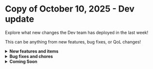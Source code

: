 # Copy of October 10, 2025 - Dev update

Explore what new changes the Dev team has deployed in the last week!

This can be anything from new features, bug fixes, or QoL changes!

<details>

<summary><strong>New features and items</strong></summary>

* **Integrations**
  * [1Stream (BVoiP) integration](../../../documentation/configuration/integrations/integration-guides/1stream-integration.md)
* **Workflows**
  * Enhanced RoboRewsty workflow notes with absolute positioning and styling options
* **App Builder**
  * Reduced front end bundle size to improve performance&#x20;

</details>

<details>

<summary><strong>Bug fixes and chores</strong></summary>

* **Integrations**
  * Fixed sort in array sorting for Notion integration actions
  * Fixed an issue where default values in object action parameters weren’t being applied correctly.
* **Workflows**
  * Fixed an issue that caused certain workflow data to error when saving when using non-string keys. This improves reliability when handling complex data structures.

</details>

<details>

<summary><strong>Coming Soon</strong></summary>

* Custom OAuth app configuration for HubSpot integration

</details>
